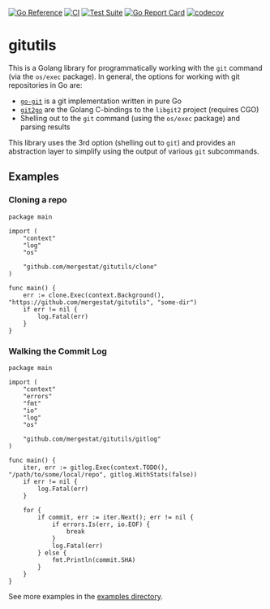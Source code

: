 [![Go Reference](https://pkg.go.dev/badge/github.com/mergestat/gitutils.svg)](https://pkg.go.dev/github.com/mergestat/gitutils)
[![CI](https://github.com/mergestat/gitutils/actions/workflows/ci.yaml/badge.svg)](https://github.com/mergestat/gitutils/actions/workflows/ci.yaml)
[![Test Suite](https://github.com/mergestat/gitutils/actions/workflows/daily.yaml/badge.svg)](https://github.com/mergestat/gitutils/actions/workflows/daily.yaml)
[![Go Report Card](https://goreportcard.com/badge/github.com/mergestat/gitutils)](https://goreportcard.com/report/github.com/mergestat/gitutils)
[![codecov](https://codecov.io/gh/mergestat/gitutils/branch/main/graph/badge.svg?token=7KVW1U2LH7)](https://codecov.io/gh/mergestat/gitutils)

# gitutils

This is a Golang library for programmatically working with the `git` command (via the `os/exec` package).
In general, the options for working with git repositories in Go are:

  - [`go-git`](https://github.com/go-git/go-git) is a git implementation written in pure Go
  - [`git2go`](https://github.com/libgit2/git2go) are the Golang C-bindings to the `libgit2` project (requires CGO)
  - Shelling out to the `git` command (using the `os/exec` package) and parsing results

This library uses the 3rd option (shelling out to `git`) and provides an abstraction layer to simplify using the output of various `git` subcommands.

## Examples

### Cloning a repo

```golang
package main

import (
	"context"
	"log"
	"os"

	"github.com/mergestat/gitutils/clone"
)

func main() {
	err := clone.Exec(context.Background(), "https://github.com/mergestat/gitutils", "some-dir")
	if err != nil {
		log.Fatal(err)
	}
}
```

### Walking the Commit Log

```golang
package main

import (
	"context"
	"errors"
	"fmt"
	"io"
	"log"
	"os"

	"github.com/mergestat/gitutils/gitlog"
)

func main() {
	iter, err := gitlog.Exec(context.TODO(), "/path/to/some/local/repo", gitlog.WithStats(false))
	if err != nil {
		log.Fatal(err)
	}

	for {
		if commit, err := iter.Next(); err != nil {
			if errors.Is(err, io.EOF) {
				break
			}
			log.Fatal(err)
		} else {
			fmt.Println(commit.SHA)
		}
	}
}
```

See more examples in the [examples directory](https://github.com/mergestat/gitutils/tree/main/_examples).
